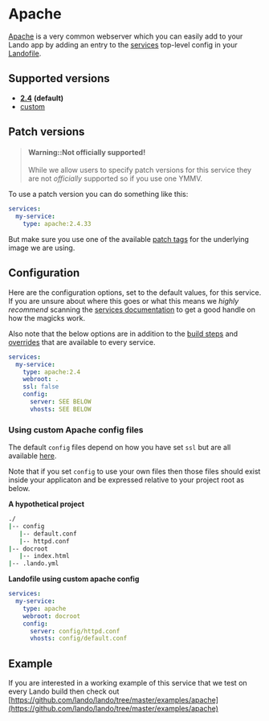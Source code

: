 Apache
======

[Apache](https://www.apache.org/) is a very common webserver which you can easily add to your Lando app by adding an entry to the [services](./../config/services.md) top-level config in your [Landofile](./../config/lando.yml).

Supported versions
------------------

*   **[2.4](https://hub.docker.com/r/bitnami/apache)** **(default)**
*   [custom](./../config/services.md#advanced)

Patch versions
--------------

> #### Warning::Not officially supported!
>
> While we allow users to specify patch versions for this service they are not *officially* supported so if you use one YMMV.

To use a patch version you can do something like this:

```yaml
services:
  my-service:
    type: apache:2.4.33
```

But make sure you use one of the available [patch tags](https://hub.docker.com/r/bitnami/apache/tags) for the underlying image we are using.

Configuration
-------------

Here are the configuration options, set to the default values, for this service. If you are unsure about where this goes or what this means we *highly recommend* scanning the [services documentation](./../config/services.md) to get a good handle on how the magicks work.

Also note that the below options are in addition to the [build steps](./../config/services.md#build-steps) and [overrides](./../config/services.md#overrides) that are available to every service.

```yaml
services:
  my-service:
    type: apache:2.4
    webroot: .
    ssl: false
    config:
      server: SEE BELOW
      vhosts: SEE BELOW
```

### Using custom Apache config files

The default `config` files depend on how you have set `ssl` but are all available [here](https://github.com/lando/lando/tree/master/plugins/lando-services/services/apache).

Note that if you set `config` to use your own files then those files should exist inside your applicaton and be expressed relative to your project root as below.

**A hypothetical project**

```bash
./
|-- config
   |-- default.conf
   |-- httpd.conf
|-- docroot
   |-- index.html
|-- .lando.yml
```

**Landofile using custom apache config**

```yaml
services:
  my-service:
    type: apache
    webroot: docroot
    config:
      server: config/httpd.conf
      vhosts: config/default.conf
```

Example
-------

If you are interested in a working example of this service that we test on every Lando build then check out
[https://github.com/lando/lando/tree/master/examples/apache](https://github.com/lando/lando/tree/master/examples/apache)
